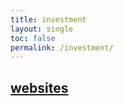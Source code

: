 ```yaml
---
title: investment
layout: single
toc: false
permalink: /investment/
---
```


## [websites](https://tubejay.github.io/investment/websites)
